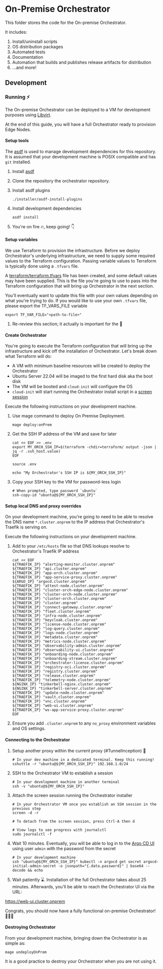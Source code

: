 # On-Premise Orchestrator

This folder stores the code for the On-premise Orchestrator.

It includes:

1. Install/uninstall scripts
1. OS distribution packages
1. Automated tests
1. Documentation
1. Automation that builds and publishes release artifacts for distribution
1. ...and more!

## Development

### Running ⚡

The On-premise Orchestrator can be deployed to a VM for development purposes using [Libvirt](orchestrator).

At the end of this guide, you will have a full Orchestrator ready to provision Edge Nodes.

#### Setup tools

The [asdf](https://asdf-vm.com/) is used to manage development dependencies for this repository.
It is assumed that your development machine is POSIX compatible and has `git` installed.

1. Install [asdf](https://asdf-vm.com/guide/getting-started-legacy.html)

1. Clone the repository the orchestrator repository.

1. Install asdf plugins

    ```shell
    ./installer/asdf-install-plugins
    ```

1. Install development dependencies

    ```shell
    asdf install
    ```

1. You're on fire 🔥, keep going! 👇

#### Setup variables

We use Terraform to provision the infrastructure. Before we deploy Orchestrator's underlying infrastructure, we need
to supply some required values to the Terraform configuration. Passing variable values to Terraform is typically done
using a `.tfvars` file.

A [terraform/terraform.tfvars](terraform/terraform.tfvars) file has been created, and some default values may have
been supplied. This is the file you're going to use to pass into the Terraform configuration that will bring up
Orchestrator in the next section.

You'll eventually want to update this file with your own values depending on what you're trying to do. If you would
like to use your own `.tfvars` file, please export the TF_VARS_FILE variable

```shell
export TF_VAR_FILE="<path-to-file>"
```

1. Re-review this section; it actually is important for the 🧠

#### Create Orchestrator

You're going to execute the Terraform configuration that will bring up the infrastructure and kick off the
installation of Orchestrator. Let's break down what Terraform will do:

- A VM with minimum baseline resources will be created to deploy the Orchestrator
- Ubuntu Server 22.04 will be imaged to the first hard disk aka the boot disk
- The VM will be booted and `cloud-init` will configure the OS
- `cloud-init` will start running the Orchestrator install script in a [screen session](https://www.gnu.org/software/screen/)

Execute the following instructions on your development machine.

1. Use mage command to deploy On Premise Deployment.

    ```shell
   mage deploy:onPrem
    ```

1. Get the SSH IP address of the VM and save for later

    ```shell
    cat << EOF >> .env
    export MY_ORCH_SSH_IP=$(terraform -chdir=terraform/ output -json | jq -r .ssh_host.value)
    EOF

    source .env

    echo "My Orchestrator's SSH IP is ${MY_ORCH_SSH_IP}"
    ```

1. Copy your SSH key to the VM for password-less login

    ```shell
    # When prompted, type password `ubuntu`
    ssh-copy-id "ubuntu@${MY_ORCH_SSH_IP}"
    ```

#### Setup local DNS and proxy overrides

On your development machine, you're going to need to be able to resolve the DNS name `*.cluster.onprem` to the IP
address that Orchestrator's Traefik is serving on.

Execute the following instructions on your development machine.

1. Add to your `/etc/hosts` file so that DNS lookups resolve to Orchestrator's Traefik IP address

    ```shell
    cat << EOF
    ${TRAEFIK_IP} "alerting-monitor.cluster.onprem"
    ${TRAEFIK_IP} "api.cluster.onprem"
    ${TRAEFIK_IP} "app-orch.cluster.onprem"
    ${TRAEFIK_IP} "app-service-proxy.cluster.onprem"
    ${ARGO_IP} "argocd.cluster.onprem"
    ${TRAEFIK_IP} "attest-node.cluster.onprem"
    ${TRAEFIK_IP} "cluster-orch-edge-node.cluster.onprem"
    ${TRAEFIK_IP} "cluster-orch-node.cluster.onprem"
    ${TRAEFIK_IP} "cluster-orch.cluster.onprem"
    ${TRAEFIK_IP} "cluster.onprem"
    ${TRAEFIK_IP} "connect-gateway.cluster.onprem"
    ${TRAEFIK_IP} "fleet.cluster.onprem"
    ${TRAEFIK_IP} "infra-node.cluster.onprem"
    ${TRAEFIK_IP} "keycloak.cluster.onprem"
    ${TRAEFIK_IP} "license-node.cluster.onprem"
    ${TRAEFIK_IP} "log-query.cluster.onprem"
    ${TRAEFIK_IP} "logs-node.cluster.onprem"
    ${TRAEFIK_IP} "metadata.cluster.onprem"
    ${TRAEFIK_IP} "metrics-node.cluster.onprem"
    ${TRAEFIK_IP} "observability-admin.cluster.onprem"
    ${TRAEFIK_IP} "observability-ui.cluster.onprem"
    ${TRAEFIK_IP} "onboarding-node.cluster.onprem"
    ${TRAEFIK_IP} "onboarding-stream.cluster.onprem"
    ${TRAEFIK_IP} "orchestrator-license.cluster.onprem"
    ${TRAEFIK_IP} "registry-oci.cluster.onprem"
    ${TRAEFIK_IP} "registry.cluster.onprem"
    ${TRAEFIK_IP} "release.cluster.onprem"
    ${TRAEFIK_IP} "telemetry-node.cluster.onprem"
    ${NGINX_IP} "tinkerbell-nginx.cluster.onprem"
    ${NGINX_IP} "tinkerbell-server.cluster.onprem"
    ${TRAEFIK_IP} "update-node.cluster.onprem"
    ${TRAEFIK_IP} "vault.cluster.onprem"
    ${TRAEFIK_IP} "vnc.cluster.onprem"
    ${TRAEFIK_IP} "web-ui.cluster.onprem"
    ${TRAEFIK_IP} "ws-app-service-proxy.cluster.onprem"
    EOF
    ```

1. Ensure you add `.cluster.onprem` to any `no_proxy` environment variables and OS settings.

#### Connecting to the Orchestrator

1. Setup another proxy within the current proxy (#TunnelInception) 🤯

    ```shell
    # In your dev machine in a dedicated terminal. Keep this running!
    sshuttle -r "ubuntu@${MY_ORCH_SSH_IP}" 192.168.1.0/24
    ```

1. SSH to the Orchestrator VM to establish a session

    ```shell
    # In your development machine in another terminal
    ssh -v "ubuntu@${MY_ORCH_SSH_IP}"
    ```

1. Attach the screen session running the Orchestrator installer

    ```shell
    # In your Orchestrator VM once you establish an SSH session in the previous step
    screen -d -r

    # To detach from the screen session, press Ctrl-A then d

    # View logs to see progress with journalctl
    sudo journalctl -f
    ```

1. Wait 10 minutes. Eventually, you will be able to log in to the [Argo CD UI](https://argo.cluster.onprem) using user
   `admin` with the password from the secret

    ```shell
    # In your development machine
    ssh "ubuntu@${MY_ORCH_SSH_IP}" kubectl -n argocd get secret argocd-initial-admin-secret -o jsonpath="{.data.password}" | base64 --decode && echo
    ```

1. Wait patiently ⌛. Installation of the full Orchestrator takes about 25 minutes. Afterwards, you'll be able to reach the
Orchestrator UI via the URL:

<https://web-ui.cluster.onprem>

Congrats, you should now have a fully functional on-premise Orchestrator! 🎉🎉🎉

#### Destroying Orchestrator

From your development machine, bringing down the Orchestrator is as simple as:

```shell
mage undeployOnPrem
```

It is a good practice to destroy your Orchestrator when you are not using it.
